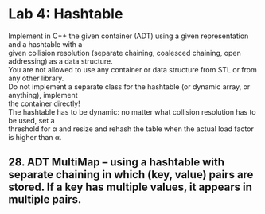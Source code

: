# Lab 4: Hashtable

Implement in C++ the given container (ADT) using a given representation and a hashtable with a <br/>
given collision resolution (separate chaining, coalesced chaining, open addressing) as a data structure. <br/>
You are not allowed to use any container or data structure from STL or from any other library.<br/>
Do not implement a separate class for the hashtable (or dynamic array, or anything), implement <br/>
the container directly!<br/>
The hashtable has to be dynamic: no matter what collision resolution has to be used, set a <br/>
threshold for α and resize and rehash the table when the actual load factor is higher than α.<br/>

## 28. ADT MultiMap – using a hashtable with separate chaining in which (key, value) pairs are stored. If a key has multiple values, it appears in multiple pairs.
